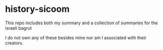 # history-sicoom

This repo includes both my summary and a collection of summaries for the israeli bagrut

I do not own any of these besides mine nor am I associated with their creators.
